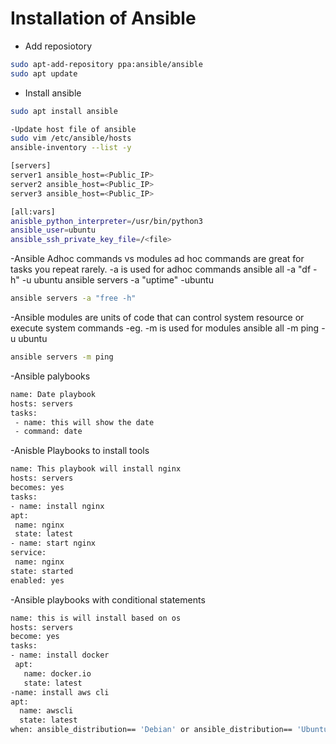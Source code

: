 # Installation of Ansible
- Add reposiotory
```bash
sudo apt-add-repository ppa:ansible/ansible
sudo apt update
  ```
- Install ansible
```bash
sudo apt install ansible
```
```bash
-Update host file of ansible
sudo vim /etc/ansible/hosts
ansible-inventory --list -y
```
```bash
[servers]
server1 ansible_host=<Public_IP>
server2 ansible_host=<Public_IP>
server3 ansible_host=<Public_IP>

[all:vars]
anisble_python_interpreter=/usr/bin/python3
ansible_user=ubuntu
ansible_ssh_private_key_file=/<file>
```
-Ansible Adhoc commands vs modules
ad hoc commands are great for tasks you repeat rarely.
-a is used for adhoc commands ansible all -a "df -h" -u ubuntu ansible servers -a "uptime" -ubuntu
```bash
ansible servers -a "free -h"
```
-Ansible modules are units of code that can control system resource or execute system commands
-eg. -m is used for modules ansible all -m ping -u ubuntu
```bash
ansible servers -m ping
```
-Ansible palybooks
```bash
name: Date playbook
hosts: servers
tasks:
 - name: this will show the date
 - command: date
```
-Anisble Playbooks to install tools
```bash
name: This playbook will install nginx
hosts: servers
becomes: yes
tasks:
- name: install nginx
apt:
 name: nginx
 state: latest
- name: start nginx
service:
 name: nginx
state: started
enabled: yes
```
-Ansible playbooks with conditional statements
```bash
name: this is will install based on os
hosts: servers
become: yes
tasks:
- name: install docker
 apt:
   name: docker.io
   state: latest
-name: install aws cli
apt:
  name: awscli
  state: latest
when: ansible_distribution== 'Debian' or ansible_distribution== 'Ubuntu'
```
